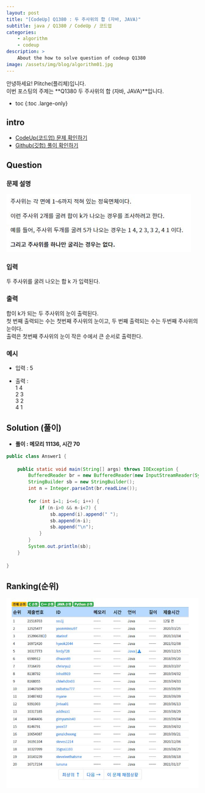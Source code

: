 ```yaml
---
layout: post
title: "[CodeUp] Q1380 : 두 주사위의 합 (자바, JAVA)"
subtitle: java / Q1380 / CodeUp / 코드업
categories:
    - algorithm
    - codeup
description: >
    About the how to solve question of codeup Q1380
image: /assets/img/blog/algorithm01.jpg
---
```


안녕하세요! Plitche(플리체)입니다.  
이번 포스팅의 주제는 **Q1380 두 주사위의 합 (자바, JAVA)**입니다.

* toc
{:toc .large-only}

## intro
* [CodeUp(코드업) 문제 확인하기](https://codeup.kr/problem.php?id=1380)  
* [Github(깃헙) 풀이 확인하기](https://github.com/plitche/CodeUp_Solution/tree/master/Q1301~Q1400/Q1380)  

## Question
### 문제 설명
![](/assets/post/codeup/Q1300~Q1399/20211003_01/01.JPG)  

### 입력
두 주사위를 굴려 나오는 합 k 가 입력된다. 

### 출력
합이 k가 되는 두 주사위의 눈이 출력된다.  
첫 번째 출력되는 수는 첫번째 주사위의 눈이고, 두 번째 출력되는 수는 두번째 주사위의 눈이다.  
출력은 첫번째 주사위의 눈이 작은 수에서 큰 순서로 출력한다.  

### 예시
* 입력 : 5  

* 출력 :   
1 4  
2 3  
3 2  
4 1  

## Solution (풀이)
* **풀이 : 메모리 11136, 시간 70**  

```java
public class Answer1 {
	 
    public static void main(String[] args) throws IOException {
        BufferedReader br = new BufferedReader(new InputStreamReader(System.in));
        StringBuilder sb = new StringBuilder();
        int n = Integer.parseInt(br.readLine());

        for (int i=1; i<=6; i++) {
            if (n-i>0 && n-i<7) {
                sb.append(i).append(" ");
                sb.append(n-i);
                sb.append("\n");
            }
        }
        System.out.println(sb);
    }
	
}
```  

## Ranking(순위)
![](/assets/post/codeup/Q1300~Q1399/20211003_01/03.JPG)  